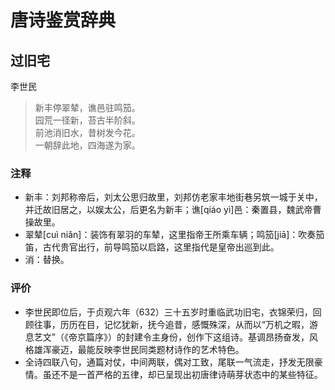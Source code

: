 # 唐诗鉴赏辞典
## 过旧宅
李世民　
>新丰停翠辇，谯邑驻鸣笳。  
园荒一径新，苔古半阶斜。  
前池消旧水，昔树发今花。  
一朝辞此地，四海遂为家。
### 注释
- 新丰：刘邦称帝后，刘太公思归故里，刘邦仿老家丰地街巷另筑一城于关中，并迁故旧居之，以娱太公，后更名为新丰；谯[qiáo yì]邑：秦置县，魏武帝曹操故里。
- 翠辇[cuì niǎn]：装饰有翠羽的车辇，这里指帝王所乘车辆；鸣笳[jiā]：吹奏笳笛，古代贵官出行，前导鸣笳以启路，这里指代是皇帝出巡到此。
- 消：替换。
### 评价
- 李世民即位后，于贞观六年（632）三十五岁时重临武功旧宅，衣锦荣归，回顾往事，历历在目，记忆犹新，抚今追昔，感慨殊深，从而以“万机之暇，游息艺文”（《帝京篇序》）的封建令主身份，创作下这组诗。基调昂扬奋发，风格雄浑豪迈，最能反映李世民同类题材诗作的艺术特色。
- 全诗四联八句，通篇对仗，中间两联，偶对工致，尾联一气流走，抒发无限豪情。虽还不是一首严格的五律，却已呈现出初唐律诗萌芽状态中的某些特征。



